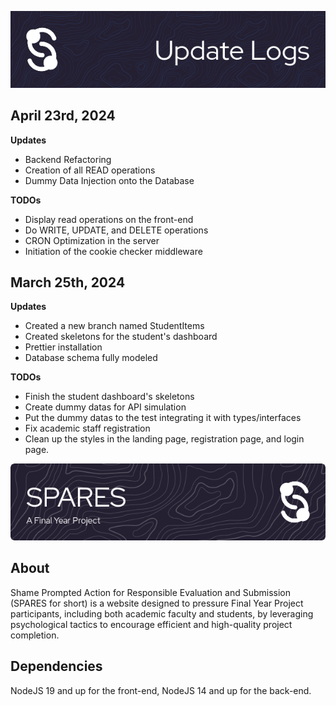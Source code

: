![UpdateLog](./markdownDecos/updateLogs.png)

## April 23rd, 2024
**Updates**
- Backend Refactoring
- Creation of all READ operations
- Dummy Data Injection onto the Database

**TODOs**
- Display read operations on the front-end
- Do WRITE, UPDATE, and DELETE operations
- CRON Optimization in the server
- Initiation of the cookie checker middleware

## March 25th, 2024
**Updates**
- Created a new branch named StudentItems
- Created skeletons for the student's dashboard
- Prettier installation
- Database schema fully modeled

**TODOs**
- Finish the student dashboard's skeletons
- Create dummy datas for API simulation
- Put the dummy datas to the test integrating it with types/interfaces
- Fix academic staff registration
- Clean up the styles in the landing page, registration page, and login page.

![SparesBanner](./markdownDecos/headerImage.png)
## About
Shame Prompted Action for Responsible Evaluation and Submission (SPARES for short) is a website designed to pressure Final Year Project participants, including both academic faculty and students, by leveraging psychological tactics to encourage efficient and high-quality project completion.

## Dependencies
NodeJS 19 and up for the front-end, NodeJS 14 and up for the back-end.
